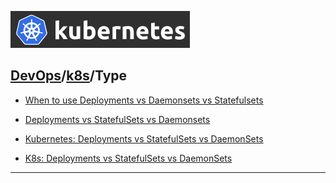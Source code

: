 [![](../resource/k8s.png)](https://www.starkandwayne.com/blog/kubernetes-deployments-statefulsets-and-daemonsets/)
## [DevOps]/[k8s]/Type

- [When to use Deployments vs Daemonsets vs Statefulsets](https://someweb.github.io/devops/deployments-daemonsets-statefulset/)

- [Deployments vs StatefulSets vs Daemonsets](https://dok.community/blog/deployments-vs-statefulsets-vs-daemonsets/)

- [Kubernetes: Deployments vs StatefulSets vs DaemonSets](https://cloudyuga.guru/hands_on_lab/Deployments-vs-StatefulSets-vs-DaemonSets)

- [K8s: Deployments vs StatefulSets vs DaemonSets](https://medium.com/stakater/k8s-deployments-vs-statefulsets-vs-daemonsets-60582f0c62d4)
---
[DevOps]: <../../README.md>
[k8s]: <./k8s.md>